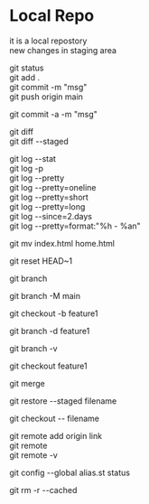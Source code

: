 # Local Repo

it is a local repostory
<br>
new changes in staging area

<!-- basic commands -->

git status <br>
git add . <br>
git commit -m "msg" <br>
git push origin main

<!-- direct commit -->

git commit -a -m "msg"

<!-- check changes -->

git diff <br>
git diff --staged

<!-- git log commands -->

git log --stat <br>
git log -p <br>
git log --pretty <br>
git log --pretty=oneline <br>
git log --pretty=short <br>
git log --pretty=long <br>
git log --since=2.days <br>
git log --pretty=format:"%h - %an"

<!-- rename file -->

git mv index.html home.html

<!-- revert last commit -->

git reset HEAD~1

<!-- branch commands -->

git branch

<!-- change master to main -->

git branch -M main

<!-- create new branch  -->

git checkout -b feature1

<!-- delete new branch -->

git branch -d feature1

<!-- show branches with last commit -->

git branch -v

<!-- change branch -->

git checkout feature1

<!-- merge branch -->

git merge

<!-- unstaged last stage -->

git restore --staged filename

<!-- return last commit changes of file -->

git checkout -- filename

<!-- remote github repository -->

git remote add origin link <br>
git remote <br>
git remote -v

<!-- add alias for minified commands  here st replace status-->

git config --global alias.st status

<!-- remove git tracking -->

git rm -r --cached
